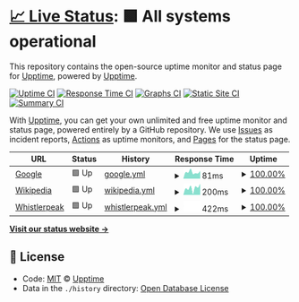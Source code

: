 # [📈 Live Status](https://upptime.github.io/upptime): <!--live status--> **🟩 All systems operational**

This repository contains the open-source uptime monitor and status page for [Upptime](https://upptime.js.org), powered by [Upptime](https://github.com/upptime/upptime).

[![Uptime CI](https://github.com/koj-co/upptime/workflows/Uptime%20CI/badge.svg)](https://github.com/koj-co/upptime/actions?query=workflow%3A%22Uptime+CI%22)
[![Response Time CI](https://github.com/koj-co/upptime/workflows/Response%20Time%20CI/badge.svg)](https://github.com/koj-co/upptime/actions?query=workflow%3A%22Response+Time+CI%22)
[![Graphs CI](https://github.com/koj-co/upptime/workflows/Graphs%20CI/badge.svg)](https://github.com/koj-co/upptime/actions?query=workflow%3A%22Graphs+CI%22)
[![Static Site CI](https://github.com/koj-co/upptime/workflows/Static%20Site%20CI/badge.svg)](https://github.com/koj-co/upptime/actions?query=workflow%3A%22Static+Site+CI%22)
[![Summary CI](https://github.com/koj-co/upptime/workflows/Summary%20CI/badge.svg)](https://github.com/koj-co/upptime/actions?query=workflow%3A%22Summary+CI%22)

With [Upptime](https://upptime.js.org), you can get your own unlimited and free uptime monitor and status page, powered entirely by a GitHub repository. We use [Issues](https://github.com/upptime/upptime/issues) as incident reports, [Actions](https://github.com/upptime/upptime/actions) as uptime monitors, and [Pages](https://upptime.github.io/upptime) for the status page.

<!--start: status pages-->
<!-- This summary is generated by Upptime (https://github.com/upptime/upptime) -->
<!-- Do not edit this manually, your changes will be overwritten -->
<!-- prettier-ignore -->
| URL | Status | History | Response Time | Uptime |
| --- | ------ | ------- | ------------- | ------ |
| <img alt="" src="https://favicons.githubusercontent.com/www.google.com" height="13"> [Google](https://www.google.com) | 🟩 Up | [google.yml](https://github.com/whistlerbrad/uptime/commits/HEAD/history/google.yml) | <details><summary><img alt="Response time graph" src="./graphs/google/response-time-week.png" height="20"> 81ms</summary><br><a href="https://upptime.github.io/upptime/history/google"><img alt="Response time 79" src="https://img.shields.io/endpoint?url=https%3A%2F%2Fraw.githubusercontent.com%2Fwhistlerbrad%2Fuptime%2FHEAD%2Fapi%2Fgoogle%2Fresponse-time.json"></a><br><a href="https://upptime.github.io/upptime/history/google"><img alt="24-hour response time 55" src="https://img.shields.io/endpoint?url=https%3A%2F%2Fraw.githubusercontent.com%2Fwhistlerbrad%2Fuptime%2FHEAD%2Fapi%2Fgoogle%2Fresponse-time-day.json"></a><br><a href="https://upptime.github.io/upptime/history/google"><img alt="7-day response time 81" src="https://img.shields.io/endpoint?url=https%3A%2F%2Fraw.githubusercontent.com%2Fwhistlerbrad%2Fuptime%2FHEAD%2Fapi%2Fgoogle%2Fresponse-time-week.json"></a><br><a href="https://upptime.github.io/upptime/history/google"><img alt="30-day response time 79" src="https://img.shields.io/endpoint?url=https%3A%2F%2Fraw.githubusercontent.com%2Fwhistlerbrad%2Fuptime%2FHEAD%2Fapi%2Fgoogle%2Fresponse-time-month.json"></a><br><a href="https://upptime.github.io/upptime/history/google"><img alt="1-year response time 79" src="https://img.shields.io/endpoint?url=https%3A%2F%2Fraw.githubusercontent.com%2Fwhistlerbrad%2Fuptime%2FHEAD%2Fapi%2Fgoogle%2Fresponse-time-year.json"></a></details> | <details><summary><a href="https://upptime.github.io/upptime/history/google">100.00%</a></summary><a href="https://upptime.github.io/upptime/history/google"><img alt="All-time uptime 100.00%" src="https://img.shields.io/endpoint?url=https%3A%2F%2Fraw.githubusercontent.com%2Fwhistlerbrad%2Fuptime%2FHEAD%2Fapi%2Fgoogle%2Fuptime.json"></a><br><a href="https://upptime.github.io/upptime/history/google"><img alt="24-hour uptime 100.00%" src="https://img.shields.io/endpoint?url=https%3A%2F%2Fraw.githubusercontent.com%2Fwhistlerbrad%2Fuptime%2FHEAD%2Fapi%2Fgoogle%2Fuptime-day.json"></a><br><a href="https://upptime.github.io/upptime/history/google"><img alt="7-day uptime 100.00%" src="https://img.shields.io/endpoint?url=https%3A%2F%2Fraw.githubusercontent.com%2Fwhistlerbrad%2Fuptime%2FHEAD%2Fapi%2Fgoogle%2Fuptime-week.json"></a><br><a href="https://upptime.github.io/upptime/history/google"><img alt="30-day uptime 100.00%" src="https://img.shields.io/endpoint?url=https%3A%2F%2Fraw.githubusercontent.com%2Fwhistlerbrad%2Fuptime%2FHEAD%2Fapi%2Fgoogle%2Fuptime-month.json"></a><br><a href="https://upptime.github.io/upptime/history/google"><img alt="1-year uptime 100.00%" src="https://img.shields.io/endpoint?url=https%3A%2F%2Fraw.githubusercontent.com%2Fwhistlerbrad%2Fuptime%2FHEAD%2Fapi%2Fgoogle%2Fuptime-year.json"></a></details>
| <img alt="" src="https://favicons.githubusercontent.com/en.wikipedia.org" height="13"> [Wikipedia](https://en.wikipedia.org) | 🟩 Up | [wikipedia.yml](https://github.com/whistlerbrad/uptime/commits/HEAD/history/wikipedia.yml) | <details><summary><img alt="Response time graph" src="./graphs/wikipedia/response-time-week.png" height="20"> 200ms</summary><br><a href="https://upptime.github.io/upptime/history/wikipedia"><img alt="Response time 134" src="https://img.shields.io/endpoint?url=https%3A%2F%2Fraw.githubusercontent.com%2Fwhistlerbrad%2Fuptime%2FHEAD%2Fapi%2Fwikipedia%2Fresponse-time.json"></a><br><a href="https://upptime.github.io/upptime/history/wikipedia"><img alt="24-hour response time 147" src="https://img.shields.io/endpoint?url=https%3A%2F%2Fraw.githubusercontent.com%2Fwhistlerbrad%2Fuptime%2FHEAD%2Fapi%2Fwikipedia%2Fresponse-time-day.json"></a><br><a href="https://upptime.github.io/upptime/history/wikipedia"><img alt="7-day response time 200" src="https://img.shields.io/endpoint?url=https%3A%2F%2Fraw.githubusercontent.com%2Fwhistlerbrad%2Fuptime%2FHEAD%2Fapi%2Fwikipedia%2Fresponse-time-week.json"></a><br><a href="https://upptime.github.io/upptime/history/wikipedia"><img alt="30-day response time 187" src="https://img.shields.io/endpoint?url=https%3A%2F%2Fraw.githubusercontent.com%2Fwhistlerbrad%2Fuptime%2FHEAD%2Fapi%2Fwikipedia%2Fresponse-time-month.json"></a><br><a href="https://upptime.github.io/upptime/history/wikipedia"><img alt="1-year response time 134" src="https://img.shields.io/endpoint?url=https%3A%2F%2Fraw.githubusercontent.com%2Fwhistlerbrad%2Fuptime%2FHEAD%2Fapi%2Fwikipedia%2Fresponse-time-year.json"></a></details> | <details><summary><a href="https://upptime.github.io/upptime/history/wikipedia">100.00%</a></summary><a href="https://upptime.github.io/upptime/history/wikipedia"><img alt="All-time uptime 100.00%" src="https://img.shields.io/endpoint?url=https%3A%2F%2Fraw.githubusercontent.com%2Fwhistlerbrad%2Fuptime%2FHEAD%2Fapi%2Fwikipedia%2Fuptime.json"></a><br><a href="https://upptime.github.io/upptime/history/wikipedia"><img alt="24-hour uptime 100.00%" src="https://img.shields.io/endpoint?url=https%3A%2F%2Fraw.githubusercontent.com%2Fwhistlerbrad%2Fuptime%2FHEAD%2Fapi%2Fwikipedia%2Fuptime-day.json"></a><br><a href="https://upptime.github.io/upptime/history/wikipedia"><img alt="7-day uptime 100.00%" src="https://img.shields.io/endpoint?url=https%3A%2F%2Fraw.githubusercontent.com%2Fwhistlerbrad%2Fuptime%2FHEAD%2Fapi%2Fwikipedia%2Fuptime-week.json"></a><br><a href="https://upptime.github.io/upptime/history/wikipedia"><img alt="30-day uptime 100.00%" src="https://img.shields.io/endpoint?url=https%3A%2F%2Fraw.githubusercontent.com%2Fwhistlerbrad%2Fuptime%2FHEAD%2Fapi%2Fwikipedia%2Fuptime-month.json"></a><br><a href="https://upptime.github.io/upptime/history/wikipedia"><img alt="1-year uptime 100.00%" src="https://img.shields.io/endpoint?url=https%3A%2F%2Fraw.githubusercontent.com%2Fwhistlerbrad%2Fuptime%2FHEAD%2Fapi%2Fwikipedia%2Fuptime-year.json"></a></details>
| <img alt="" src="https://favicons.githubusercontent.com/whistlerpeak.com" height="13"> [Whistlerpeak](https://whistlerpeak.com) | 🟩 Up | [whistlerpeak.yml](https://github.com/whistlerbrad/uptime/commits/HEAD/history/whistlerpeak.yml) | <details><summary><img alt="Response time graph" src="./graphs/whistlerpeak/response-time-week.png" height="20"> 422ms</summary><br><a href="https://upptime.github.io/upptime/history/whistlerpeak"><img alt="Response time 471" src="https://img.shields.io/endpoint?url=https%3A%2F%2Fraw.githubusercontent.com%2Fwhistlerbrad%2Fuptime%2FHEAD%2Fapi%2Fwhistlerpeak%2Fresponse-time.json"></a><br><a href="https://upptime.github.io/upptime/history/whistlerpeak"><img alt="24-hour response time 687" src="https://img.shields.io/endpoint?url=https%3A%2F%2Fraw.githubusercontent.com%2Fwhistlerbrad%2Fuptime%2FHEAD%2Fapi%2Fwhistlerpeak%2Fresponse-time-day.json"></a><br><a href="https://upptime.github.io/upptime/history/whistlerpeak"><img alt="7-day response time 422" src="https://img.shields.io/endpoint?url=https%3A%2F%2Fraw.githubusercontent.com%2Fwhistlerbrad%2Fuptime%2FHEAD%2Fapi%2Fwhistlerpeak%2Fresponse-time-week.json"></a><br><a href="https://upptime.github.io/upptime/history/whistlerpeak"><img alt="30-day response time 551" src="https://img.shields.io/endpoint?url=https%3A%2F%2Fraw.githubusercontent.com%2Fwhistlerbrad%2Fuptime%2FHEAD%2Fapi%2Fwhistlerpeak%2Fresponse-time-month.json"></a><br><a href="https://upptime.github.io/upptime/history/whistlerpeak"><img alt="1-year response time 471" src="https://img.shields.io/endpoint?url=https%3A%2F%2Fraw.githubusercontent.com%2Fwhistlerbrad%2Fuptime%2FHEAD%2Fapi%2Fwhistlerpeak%2Fresponse-time-year.json"></a></details> | <details><summary><a href="https://upptime.github.io/upptime/history/whistlerpeak">100.00%</a></summary><a href="https://upptime.github.io/upptime/history/whistlerpeak"><img alt="All-time uptime 99.62%" src="https://img.shields.io/endpoint?url=https%3A%2F%2Fraw.githubusercontent.com%2Fwhistlerbrad%2Fuptime%2FHEAD%2Fapi%2Fwhistlerpeak%2Fuptime.json"></a><br><a href="https://upptime.github.io/upptime/history/whistlerpeak"><img alt="24-hour uptime 100.00%" src="https://img.shields.io/endpoint?url=https%3A%2F%2Fraw.githubusercontent.com%2Fwhistlerbrad%2Fuptime%2FHEAD%2Fapi%2Fwhistlerpeak%2Fuptime-day.json"></a><br><a href="https://upptime.github.io/upptime/history/whistlerpeak"><img alt="7-day uptime 100.00%" src="https://img.shields.io/endpoint?url=https%3A%2F%2Fraw.githubusercontent.com%2Fwhistlerbrad%2Fuptime%2FHEAD%2Fapi%2Fwhistlerpeak%2Fuptime-week.json"></a><br><a href="https://upptime.github.io/upptime/history/whistlerpeak"><img alt="30-day uptime 99.95%" src="https://img.shields.io/endpoint?url=https%3A%2F%2Fraw.githubusercontent.com%2Fwhistlerbrad%2Fuptime%2FHEAD%2Fapi%2Fwhistlerpeak%2Fuptime-month.json"></a><br><a href="https://upptime.github.io/upptime/history/whistlerpeak"><img alt="1-year uptime 99.62%" src="https://img.shields.io/endpoint?url=https%3A%2F%2Fraw.githubusercontent.com%2Fwhistlerbrad%2Fuptime%2FHEAD%2Fapi%2Fwhistlerpeak%2Fuptime-year.json"></a></details>

<!--end: status pages-->

[**Visit our status website →**](https://upptime.github.io/upptime)

## 📄 License

- Code: [MIT](./LICENSE) © [Upptime](https://upptime.js.org)
- Data in the `./history` directory: [Open Database License](https://opendatacommons.org/licenses/odbl/1-0/)
